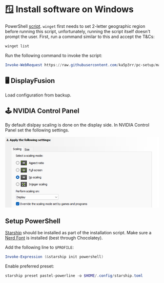 # 🪟 Install software on Windows

PowerShell [script](/install-tools/windows/setup-script.ps1). `winget` first needs to set 2-letter geographic region before running this script, unfortunately, running the script itself doesn't prompt the user. First, run a command similar to this and accept the T&Cs:

```powershell
winget list
```

Run the following command to invoke the script:

```powershell
Invoke-WebRequest https://raw.githubusercontent.com/ka5p3rr/pc-setup/main/install-tools/windows/setup-script.ps1 | Invoke-Expression
```

## 🖥️ DisplayFusion

Load configuration from backup.

## 🕹️ NVIDIA Control Panel

By default dislpay scaling is done on the display side. In NVIDIA Control Panel set the following settings.

![Nvidia Control Panel screenshot](NVIDIA_Control_Panel_scaling.png)

## Setup PowerShell

[Starship](https://starship.rs/) should be installed as part of the installation script. Make sure a [Nerd Font](https://starship.rs/guide/#prerequisites) is installed (best through Chocolatey).

Add the following line to `$PROFILE`:

```powershell
Invoke-Expression (&starship init powershell)
```

Enable preferred preset:

```powershell
starship preset pastel-powerline -o $HOME/.config/starship.toml
```
